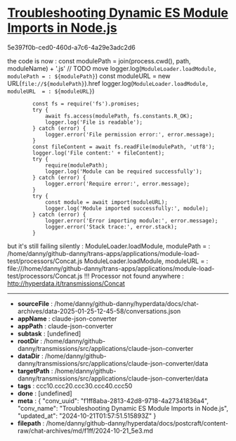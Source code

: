 # [Troubleshooting Dynamic ES Module Imports in Node.js](https://claude.ai/chat/f1ff8aba-2813-42d8-9718-4a27341836a4)

5e397f0b-ced0-460d-a7c6-4a29e3adc2d6

the code is now :
      const modulePath = join(process.cwd(), path, moduleName) + '.js' // TODO move
            logger.log(`ModuleLoader.loadModule, modulePath = : ${modulePath}`)
            const moduleURL = new URL(`file://${modulePath}`).href
            logger.log(`ModuleLoader.loadModule, moduleURL  = : ${moduleURL}`)

            const fs = require('fs').promises;
            try {
                await fs.access(modulePath, fs.constants.R_OK);
                logger.log('File is readable');
            } catch (error) {
                logger.error('File permission error:', error.message);
            }
            const fileContent = await fs.readFile(modulePath, 'utf8');
            logger.log('File content:' + fileContent);
            try {
                require(modulePath);
                logger.log('Module can be required successfully');
            } catch (error) {
                logger.error('Require error:', error.message);
            }
            try {
                const module = await import(moduleURL);
                logger.log('Module imported successfully:', module);
            } catch (error) {
                logger.error('Error importing module:', error.message);
                logger.error('Stack trace:', error.stack);
            }

but it's still failing silently :
ModuleLoader.loadModule, modulePath = : /home/danny/github-danny/trans-apps/applications/module-load-test/processors/Concat.js
ModuleLoader.loadModule, moduleURL  = : file:///home/danny/github-danny/trans-apps/applications/module-load-test/processors/Concat.js
!!! Processor not found anywhere : http://hyperdata.it/transmissions/Concat

---

* **sourceFile** : /home/danny/github-danny/hyperdata/docs/chat-archives/data-2025-01-25-12-45-58/conversations.json
* **appName** : claude-json-converter
* **appPath** : claude-json-converter
* **subtask** : [undefined]
* **rootDir** : /home/danny/github-danny/transmissions/src/applications/claude-json-converter
* **dataDir** : /home/danny/github-danny/transmissions/src/applications/claude-json-converter/data
* **targetPath** : /home/danny/github-danny/transmissions/src/applications/claude-json-converter/data
* **tags** : ccc10.ccc20.ccc30.ccc40.ccc50
* **done** : [undefined]
* **meta** : {
  "conv_uuid": "f1ff8aba-2813-42d8-9718-4a27341836a4",
  "conv_name": "Troubleshooting Dynamic ES Module Imports in Node.js",
  "updated_at": "2024-10-21T01:57:51.515893Z"
}
* **filepath** : /home/danny/github-danny/hyperdata/docs/postcraft/content-raw/chat-archives/md/f1ff/2024-10-21_5e3.md